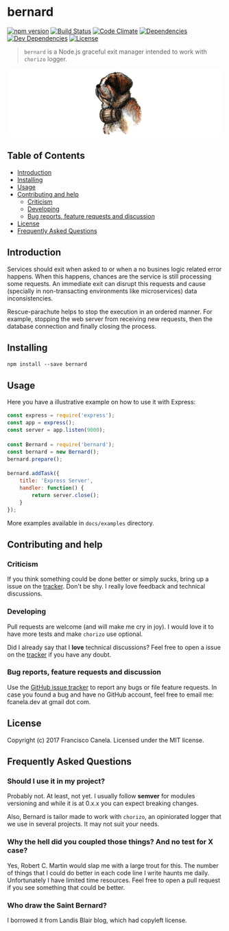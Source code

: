 # bernard

[![npm version][npmsemver-image]][npmsemver-url]
[![Build Status][ci-image]][ci-url]
[![Code Climate][cq-image]][cq-url]
[![Dependencies][deps-image]][deps-url]
[![Dev Dependencies][dev-deps-image]][dev-deps-url]
[![License][license-image]][license-url]

> `bernard` is a Node.js graceful exit manager intended to work with `chorizo` logger.

<img src="/docs/logo.jpg" alt="bernard graceful exit manager for javascript"/>

## Table of Contents

* [Introduction](#introduction)
* [Installing](#installing)
* [Usage](#usage)
* [Contributing and help](#contributing)
    * [Criticism](#criticism)
    * [Developing](#developing)
    * [Bug reports, feature requests and discussion](#contributing)
* [License](#license)
* [Frequently Asked Questions](#faq)


## <a name="introduction"></a> Introduction

Services should exit when asked to or when a no busines logic related error happens. When this happens, chances are the service is still processing some requests. An immediate exit can disrupt this requests and cause (specially in non-transacting environments like microservices) data inconsistencies.

Rescue-parachute helps to stop the execution in an ordered manner. For example, stopping the web server from receiving new requests, then the database connection and finally closing the process.

## <a name="installing"></a> Installing

```
npm install --save bernard
```

## <a name="usage"></a> Usage

Here you have a illustrative example on how to use it with Express:

```js
const express = require('express');
const app = express();
const server = app.listen(9000);

const Bernard = require('bernard');
const bernard = new Bernard();
bernard.prepare();

bernard.addTask({
    title: 'Express Server',
    handler: function() {
        return server.close();
    }
});
```

More examples available in `docs/examples` directory.

## <a name="contributing"></a> Contributing and help

### <a name="criticism"></a> Criticism
If you think something could be done better or simply sucks, bring up a issue on the [tracker](https://github.com/fcanela/bernard/issues). Don't be shy. I really love feedback and technical discussions.

### <a name="developing"></a> Developing
Pull requests are welcome (and will make me cry in joy). I would love it to have more tests and make `chorizo` use optional.

Did I already say that I **love** technical discussions? Feel free to open a issue on the [tracker](https://github.com/fcanela/bernard/issues) if you have any doubt.

### <a name="bugs"></a> Bug reports, feature requests and discussion

Use the [GitHub issue tracker](https://github.com/fcanela/bernard/issues) to report any bugs or file feature requests. In case you found a bug and have no GitHub account, feel free to email me: fcanela.dev at gmail dot com.

## <a name="license"></a> License

Copyright (c) 2017 Francisco Canela. Licensed under the MIT license.

## <a name="faq"></a> Frequently Asked Questions

### Should I use it in my project?

Probably not. At least, not yet. I usually follow __semver__ for modules versioning and while it is at 0.x.x you can expect breaking changes.

Also, Bernard is tailor made to work with `chorizo`, an opiniorated logger that we use in several projects. It may not suit your needs.

### Why the hell did you coupled those things? And no test for X case?

Yes, Robert C. Martin would slap me with a large trout for this. The number of things that I could do better in each code line I write haunts me daily. Unfortunately I have limited time resources. Feel free to open a pull request if you see something that could be better.

### Who draw the Saint Bernard?

I borrowed it from Landis Blair blog, which had copyleft license.


[npmsemver-image]: https://img.shields.io/badge/version-0.0.0-orange.svg
[npmsemver-url]: https://github.com/fcanela/bernard
[ci-image]: https://circleci.com/gh/fcanela/bernard.svg?style=svg
[ci-url]: https://circleci.com/gh/fcanela/bernard
[cq-image]: https://api.codeclimate.com/v1/badges/9961fff740438ec1599b/maintainability
[cq-url]: https://codeclimate.com/github/fcanela/bernard/maintainability
[deps-image]: https://david-dm.org/fcanela/bernard.svg
[deps-url]: https://david-dm.org/fcanela/bernard
[dev-deps-image]: https://david-dm.org/fcanela/bernard/dev-status.svg
[dev-deps-url]: https://david-dm.org/fcanela/bernard#info=devDependencies
[license-image]: https://img.shields.io/badge/license-MIT-blue.svg
[license-url]: LICENSE
